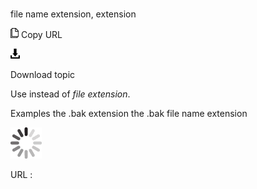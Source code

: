 # 

file name extension, extension

![Copy URL](media/file-name-extension-extension/Copy.png)
Copy URL

![Download](media/file-name-extension-extension/Download.png)

Download topic

Use instead of *file extension*. 

Examples
the .bak extension
the .bak file name extension

![In progress](media/file-name-extension-extension/activity-large.gif)

URL :
